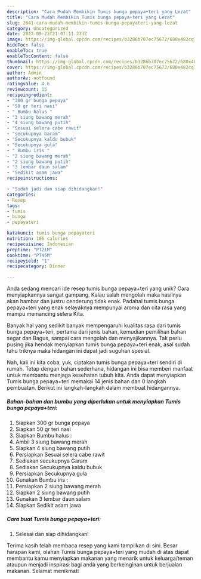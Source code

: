 ```yaml
---
description: "Cara Mudah Membikin Tumis bunga pepaya+teri yang Lezat"
title: "Cara Mudah Membikin Tumis bunga pepaya+teri yang Lezat"
slug: 2641-cara-mudah-membikin-tumis-bunga-pepayateri-yang-lezat
category: Uncategorized
date: 2022-09-23T21:07:11.233Z
image: https://img-global.cpcdn.com/recipes/b3286b707ec75672/680x482cq70/tumis-bunga-pepayateri-foto-resep-utama.jpg
hideToc: false
enableToc: true
enableTocContent: false
thumbnail: https://img-global.cpcdn.com/recipes/b3286b707ec75672/680x482cq70/tumis-bunga-pepayateri-foto-resep-utama.jpg
cover: https://img-global.cpcdn.com/recipes/b3286b707ec75672/680x482cq70/tumis-bunga-pepayateri-foto-resep-utama.jpg
author: Admin
authorAv: notfound
ratingvalue: 4.6
reviewcount: 15
recipeingredient:
- "300 gr bunga pepaya"
- "50 gr teri nasi"
- " Bumbu halus "
- "3 siung bawang merah"
- "4 siung bawang putih"
- "Sesuai selera cabe rawit"
- "secukupnya Garam"
- "Secukupnya kaldu bubuk"
- "Secukupnya gula"
- " Bumbu iris "
- "2 siung bawang merah"
- "2 siung bawang putih"
- "3 lembar daun salam"
- "Sedikit asam jawa"
recipeinstructions:

- "Sudah jadi dan siap dihidangkan!"
categories:
- Resep
tags:
- tumis
- bunga
- pepayateri

katakunci: tumis bunga pepayateri 
nutrition: 186 calories
recipecuisine: Indonesian
preptime: "PT21M"
cooktime: "PT45M"
recipeyield: "1"
recipecategory: Dinner

---
```





Anda sedang mencari ide resep tumis bunga pepaya+teri yang unik? Cara menyiapkannya sangat gampang. Kalau salah mengolah maka hasilnya akan hambar dan justru cenderung tidak enak. Padahal tumis bunga pepaya+teri yang enak selayaknya mempunyai aroma dan cita rasa yang mampu memancing selera Kita.





Banyak hal yang sedikit banyak mempengaruhi kualitas rasa dari tumis bunga pepaya+teri, pertama dari jenis bahan, kemudian pemilihan bahan segar dan Bagus, sampai cara mengolah dan menyajikannya. Tak perlu pusing jika hendak menyiapkan tumis bunga pepaya+teri enak,      asal sudah tahu triknya maka hidangan ini dapat jadi suguhan spesial.





















Nah, kali ini kita coba, yuk, ciptakan tumis bunga pepaya+teri sendiri di rumah. Tetap dengan bahan sederhana, hidangan ini bisa memberi manfaat untuk membantu menjaga kesehatan tubuh kita. Anda dapat menyiapkan Tumis bunga pepaya+teri memakai 14 jenis bahan dan 0 langkah pembuatan. Berikut ini langkah-langkah dalam membuat hidangannya.

<!--inarticleads1-->

##### Bahan-bahan dan bumbu yang diperlukan untuk menyiapkan Tumis bunga pepaya+teri:

1. Siapkan 300 gr bunga pepaya
1. Siapkan 50 gr teri nasi
1. Siapkan  Bumbu halus :
1. Ambil 3 siung bawang merah
1. Siapkan 4 siung bawang putih
1. Persiapkan Sesuai selera cabe rawit
1. Sediakan secukupnya Garam
1. Sediakan Secukupnya kaldu bubuk
1. Persiapkan Secukupnya gula
1. Gunakan  Bumbu iris :
1. Persiapkan 2 siung bawang merah
1. Siapkan 2 siung bawang putih
1. Gunakan 3 lembar daun salam
1. Siapkan Sedikit asam jawa




<!--inarticleads2-->

##### Cara buat Tumis bunga pepaya+teri:


1. Selesai dan siap dihidangkan!



Terima kasih telah membaca resep yang kami tampilkan di sini. Besar harapan kami, olahan Tumis bunga pepaya+teri yang mudah di atas dapat membantu kamu menyiapkan makanan yang menarik untuk keluarga/teman ataupun menjadi inspirasi bagi anda yang berkeinginan untuk berjualan makanan. Selamat menikmati
